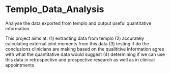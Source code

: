 # Templo_Data_Analysis
 Analyse the data exported from templo and output useful quantitative information

This project aims at:
 (1) extracting data from templo
 (2) accurately calculating external joint moments from this data
 (3) testing if do the conclusions clinicians are making based on the qualititive information agree with what the quantitative data would suggest
 (4) determining if we can use this data in retrospective and prospective research as well as in clinical appointments